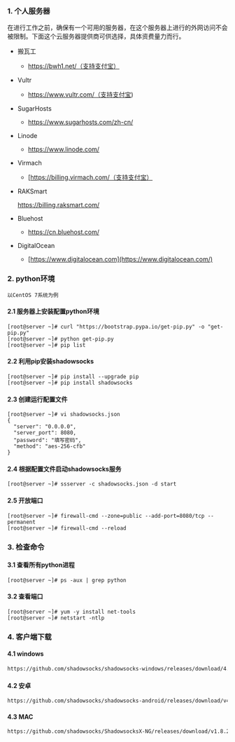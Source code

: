 ### 1. 个人服务器

在进行工作之前，确保有一个可用的服务器，在这个服务器上进行的外网访问不会被限制。下面这个云服务器提供商可供选择，具体资费量力而行。

- 搬瓦工
  - https://bwh1.net/（支持支付宝）

- Vultr
  - https://www.vultr.com/（支持支付宝)

- SugarHosts
  - <https://www.sugarhosts.com/zh-cn/>

- Linode
  - <https://www.linode.com/>

- Virmach
  - [https://billing.virmach.com/（支持支付宝）

- RAKSmart

   <https://billing.raksmart.com/>

- Bluehost
  - <https://cn.bluehost.com/>

- DigitalOcean
  - [https://www.digitalocean.com](https://www.digitalocean.com/)

### 2. python环境

`以CentOS 7系统为例`

#### 2.1 服务器上安装配置python环境

```shell
[root@server ~]# curl "https://bootstrap.pypa.io/get-pip.py" -o "get-pip.py"
[root@server ~]# python get-pip.py
[root@server ~]# pip list
```

#### 2.2 利用pip安装shadowsocks

```shell
[root@server ~]# pip install --upgrade pip
[root@server ~]# pip install shadowsocks
```

#### 2.3 创建运行配置文件

```shell
[root@server ~]# vi shadowsocks.json
{
  "server": "0.0.0.0",
  "server_port": 8080,
  "password": "填写密码",
  "method": "aes-256-cfb"
}
```

#### 2.4 根据配置文件启动shadowsocks服务

```shell
[root@server ~]# ssserver -c shadowsocks.json -d start
```

#### 2.5 开放端口

```shell
[root@server ~]# firewall-cmd --zone=public --add-port=8080/tcp --permanent
[root@server ~]# firewall-cmd --reload
```

### 3. 检查命令

#### 3.1 查看所有python进程

```shell
[root@server ~]# ps -aux | grep python
```

#### 3.2 查看端口

```shell
[root@server ~]# yum -y install net-tools
[root@server ~]# netstart -ntlp
```

### 4. 客户端下载

#### 4.1 windows

```html
https://github.com/shadowsocks/shadowsocks-windows/releases/download/4.1.2/Shadowsocks-4.1.2.zip
```

#### 4.2 安卓

```html
https://github.com/shadowsocks/shadowsocks-android/releases/download/v4.6.3/shadowsocks--universal-4.6.3.apk
```

#### 4.3 MAC

```html
https://github.com/shadowsocks/ShadowsocksX-NG/releases/download/v1.8.2/ShadowsocksX-NG.app.1.8.2.zip
```

